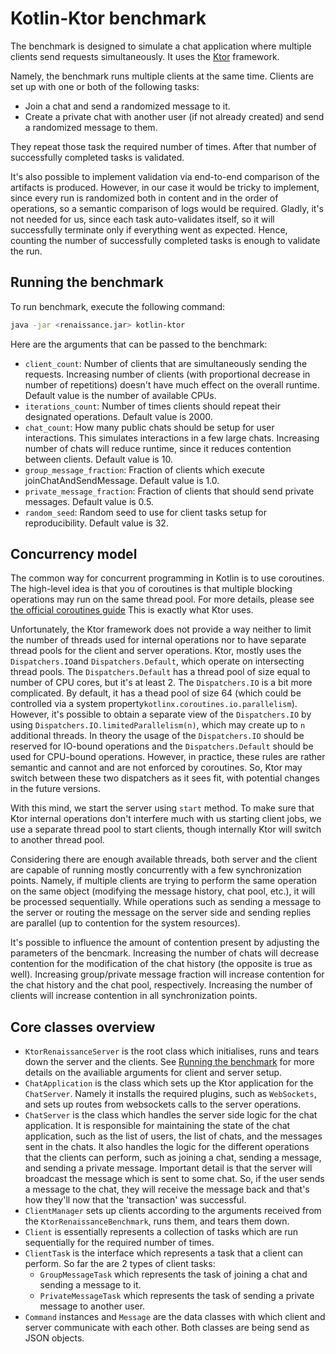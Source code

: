 # Kotlin-Ktor benchmark

The benchmark is designed to simulate a chat application where multiple clients send requests simultaneously.
It uses the [Ktor](https://ktor.io/) framework.

Namely, the benchmark runs multiple clients at the same time.
Clients are set up with one or both of the following tasks:

- Join a chat and send a randomized message to it.
- Create a private chat with another user (if not already created) and send a randomized message to them.

They repeat those task the required number of times.
After that number of successfully completed tasks is validated.

It's also possible to implement validation via end-to-end comparison of the artifacts is produced.
However, in our case it would be tricky to implement, since every run is randomized both in content and in the order of
operations, so a semantic comparison of logs would be required.
Gladly, it's not needed for us, since each task auto-validates itself, so it will successfully terminate only if
everything went as expected.
Hence, counting the number of successfully completed tasks is enough to validate the run.

## Running the benchmark

To run benchmark, execute the following command:

```bash
java -jar <renaissance.jar> kotlin-ktor
```

Here are the arguments that can be passed to the benchmark:

- `client_count`: Number of clients that are simultaneously sending the requests.
  Increasing number of clients (with proportional decrease in number of repetitions) doesn't have much effect on the
  overall runtime. Default value is the number of available CPUs.
- `iterations_count`: Number of times clients should repeat their designated operations. Default value is 2000.
- `chat_count`: How many public chats should be setup for user interactions. This simulates interactions in a few
  large chats. Increasing number of chats will reduce runtime, since it reduces contention between clients. Default
  value is 10.
- `group_message_fraction`: Fraction of clients which execute joinChatAndSendMessage. Default value
  is 1.0.
- `private_message_fraction`: Fraction of clients that should send private messages. Default value
  is 0.5.
- `random_seed`: Random seed to use for client tasks setup for reproducibility. Default value is 32.

## Concurrency model

The common way for concurrent programming in Kotlin is to use coroutines.
The high-level idea is that you of coroutines is that multiple blocking operations may run on the same thread pool.
For more details, please see [the official coroutines guide](https://kotlinlang.org/docs/coroutines-overview.html)
This is exactly what Ktor uses.

Unfortunately, the Ktor framework does not provide a way neither to limit the number of threads used for internal
operations nor to have separate thread pools for the client and server operations.
Ktor, mostly uses the `Dispatchers.IO`and `Dispatchers.Default`, which operate on intersecting thread pools.
The `Dispatchers.Default` has a thread pool of size equal to number of CPU cores, but it's at least 2.
The `Dispatchers.IO` is a bit more complicated.
By default, it has a thead pool of size 64 (which could be controlled via a system
property`kotlinx.coroutines.io.parallelism`).
However, it's possible to obtain a separate view of the `Dispatchers.IO` by using
`Dispatchers.IO.limitedParallelism(n)`, which may create up to `n` additional threads.
In theory the usage of the `Dispatchers.IO` should be reserved for IO-bound operations and the `Dispatchers.Default`
should be used for CPU-bound operations.
However, in practice, these rules are rather semantic and cannot and are not enforced by coroutines.
So, Ktor may switch between these two dispatchers as it sees fit, with potential changes in the future versions.

With this mind, we start the server using `start` method.
To make sure that Ktor internal operations don't interfere much with us starting client jobs,
we use a separate thread pool to start clients, though internally Ktor will switch to another thread pool.

Considering there are enough available threads, both server and the client are capable of running mostly concurrently
with a few synchronization points.
Namely, if multiple clients are trying to perform the same operation on the same object
(modifying the message history, chat pool, etc.), it will be processed sequentially.
While operations such as sending a message to the server or routing the message on the server side and sending replies
are parallel (up to contention for the system resources).

It's possible to influence the amount of contention present by adjusting the parameters of the bencmark.
Increasing the number of chats will decrease contention for the modification of the chat history (the opposite is true
as well).
Increasing group/private message fraction will increase contention for the chat history and the chat pool, respectively.
Increasing the number of clients will increase contention in all synchronization points.

## Core classes overview

- `KtorRenaissanceServer` is the root class which initialises, runs and tears down the server and the clients.
  See [Running the benchmark](#running-the-benchmark) for more details on the availiable arguments for client and server
  setup.
- `ChatApplication` is the class which sets up the Ktor application for the `ChatServer`. Namely it installs the
  required plugins, such as `WebSockets`, and sets up routes from websockets calls to the server operations.
- `ChatServer` is the class which handles the server side logic for the chat application. It is responsible for
  maintaining the state of the chat application, such as the list of users, the list of chats, and the messages sent in
  the chats. It also handles the logic for the different operations that the clients can perform, such as joining a
  chat, sending a message, and sending a private message. Important detail is that the server will broadcast the message
  which is sent to some chat. So, if the user sends a message to the chat, they will receive the message back and that's
  how they'll now that the 'transaction' was successful.
- `ClientManager` sets up clients according to the arguments received from the `KtorRenaissanceBenchmark`, runs them,
  and tears them down.
- `Client` is essentially represents a collection of tasks which are run sequentially for the required number of times.
- `ClientTask` is the interface which represents a task that a client can perform. So far the are 2 types of client
  tasks:
    - `GroupMessageTask` which represents the task of joining a chat and sending a message to it.
    - `PrivateMessageTask` which represents the task of sending a private message to another user.
- `Command` instances and `Message` are the data classes with which client and server communicate with each other. Both
  classes are being send as JSON objects.